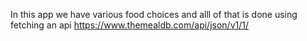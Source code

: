 In this app we have various food choices and alll of that is done using fetching an api https://www.themealdb.com/api/json/v1/1/
